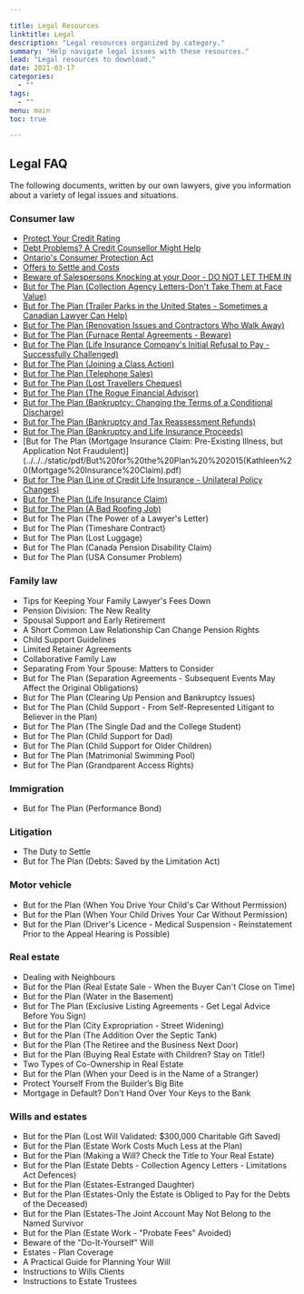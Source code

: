 ```yaml
---

title: Legal Resources
linktitle: Legal
description: "Legal resources organized by category."
summary: "Help navigate legal issues with these resources."
lead: "Legal resources to download."
date: 2021-03-17
categories:
  - ""
tags:
  - ""
menu: main
toc: true

---
```


## Legal FAQ

The following documents, written by our own lawyers, give you information about a variety of legal issues and situations.

### Consumer law
- [Protect Your Credit Rating](/pdf/Protect_your_credit_rating-en.pdf)
- [Debt Problems? A Credit Counsellor Might Help](/pdf/Debt_problems-en.pdf)  
- [Ontario's Consumer Protection Act](/pdf/Ontario_Consumer_Protection_Act-en.pdf)
- [Offers to Settle and Costs](/pdf/Offers%20to%20Settle%20and%20Costs.pdf)  
- [Beware of Salespersons Knocking at your Door - DO NOT LET THEM IN](/pdf/2019%20Paul%20-%20Beware%20the%20Salespersons.pdf)
- [But for The Plan (Collection Agency Letters-Don't Take Them at Face Value)](/pdf/2018%20Jonathon%20-%20Collection%20Agency%20Letters.pdf)
- [But for The Plan (Trailer Parks in the United States - Sometimes a Canadian Lawyer Can Help)](/pdf/BUT%20FOR%20THE%20PLAN,%20Trailer%20Parks%20in%20the%20United%20States.pdf)
- [But for The Plan (Renovation Issues and Contractors Who Walk Away)](/pdf/BUT%20FOR%20THE%20PLAN%202019%20Bill%20-%20Renovation%20Issues.pdf)
- [But for The Plan (Furnace Rental Agreements - Beware)](/pdf/BUT%20FOR%20THE%20PLAN%202018%20Frank%20Furnace%20Rental%20Agreements.pdf)
- [But for The Plan (Life Insurance Company's Initial Refusal to Pay - Successfully Challenged)](/pdf/BUT%20FOR%20THE%20PLAN%202017%20Life%20Insurance%20Co%20Initial%20Refusal%20to%20Pay%20Jonathan.pdf)
- [But for The Plan (Joining a Class Action)](/pdf/But%20for%20the%20Plan%202017%20Jonathon-Joining%20a%20Class%20Action.pdf)
- [But for The Plan (Telephone Sales)](/pdf/But%20for%20the%20Plan%202017%20Jonathon-Telephone%20Sales.pdf)
- [But for The Plan (Lost Travellers Cheques)](/pdf/But%20for%20the%20Plan%202016%20Jonathon%20Lost%20Travellers%20Cheques.pdf)
- [But for The Plan (The Rogue Financial Advisor)](/pdf/But%20for%20the%20Plan%202014%20Archie%20Rogue%20Advisor.pdf)
- [But for The Plan (Bankruptcy: Changing the Terms of a Conditional Discharge)](/pdf/but%20for%20the%20plan%202012%20Ron%20Bankruptcy.pdf)
- [But for The Plan (Bankruptcy and Tax Reassessment Refunds)](../../../static/pdf/but%20for%20the%20plan%202012%20Ron%20Bankruptcy.pdf)
- [But for The Plan (Bankruptcy and Life Insurance Proceeds)](../../../static/pdf/Bankruptcy%20and%20Life%20Insurance.pdf)
- [But for The Plan (Mortgage Insurance Claim: Pre-Existing Illness, but Application Not Fraudulent)](../../../static/pdf/But%20for%20the%20Plan%20%202015(Kathleen%20(Mortgage%20Insurance%20Claim).pdf)
- [But for The Plan (Line of Credit Life Insurance - Unilateral Policy Changes)](../../../static/pdf/But%20for%20the%20Plan%202012%20Kathleen%20Line%20of%20Credit%20Life%20Insurance.pdf)
- [But for The Plan (Life Insurance Claim)](../../../static/pdf/But%20for%20the%20Plan%20June%202007.pdf)
- [But for The Plan (A Bad Roofing Job)](../../../static/pdf/2019%20Frank-Dealing%20With%20Neighbours.pdf)
- But for The Plan (The Power of a Lawyer's Letter)
- But for The Plan (Timeshare Contract)
- But for The Plan (Lost Luggage)
- But for The Plan (Canada Pension Disability Claim)
- But for The Plan (USA Consumer Problem)  

### Family law

- Tips for Keeping Your Family Lawyer's Fees Down
- Pension Division: The New Reality
- Spousal Support and Early Retirement
- A Short Common Law Relationship Can Change Pension Rights
- Child Support Guidelines
- Limited Retainer Agreements
- Collaborative Family Law
- Separating From Your Spouse: Matters to Consider
- But for The Plan (Separation Agreements - Subsequent Events May Affect
the Original Obligations)
- But for The Plan (Clearing Up Pension and Bankruptcy Issues)
- But for The Plan (Child Support - From Self-Represented Litigant to Believer in the Plan)
- But for The Plan (The Single Dad and the College Student)
- But for The Plan (Child Support for Dad)
- But for The Plan (Child Support for Older Children)
- But for The Plan (Matrimonial Swimming Pool)
- But for The Plan (Grandparent Access Rights)

### Immigration

- But for The Plan (Performance Bond)

### Litigation

- The Duty to Settle
- But for The Plan (Debts: Saved by the Limitation Act)

### Motor vehicle

- But for the Plan (When You Drive Your Child's Car Without Permission)
- But for the Plan (When Your Child Drives Your Car Without Permission)
- But for the Plan (Driver's Licence - Medical Suspension - Reinstatement Prior to the Appeal Hearing is Possible)

### Real estate

- Dealing with Neighbours
- But for the Plan (Real Estate Sale - When the Buyer Can't Close on Time)
- But for the Plan (Water in the Basement)
- But for The Plan (Exclusive Listing Agreements - Get Legal Advice Before You Sign)
- But for the Plan (City Expropriation - Street Widening)
- But for the Plan (The Addition Over the Septic Tank)
- But for the Plan (The Retiree and the Business Next Door)
- But for the Plan (Buying Real Estate with Children? Stay on Title!)
- Two Types of Co-Ownership in Real Estate
- But for the Plan (When your Deed is in the Name of a Stranger)
- Protect Yourself From the Builder’s Big Bite
- Mortgage in Default? Don't Hand Over Your Keys to the Bank

### Wills and estates

- But for the Plan (Lost Will Validated: $300,000 Charitable Gift Saved)
- But for the Plan (Estate Work Costs Much Less at the Plan)
- But for the Plan (Making a Will? Check the Title to Your Real Estate)
- But for the Plan (Estate Debts - Collection Agency Letters - Limitations Act Defences)
- But for the Plan (Estates-Estranged Daughter)
- But for the Plan (Estates-Only the Estate is Obliged to Pay for the Debts of the Deceased)
- But for the Plan (Estates-The Joint Account May Not Belong to the Named Survivor
- But for the Plan (Estate Work - "Probate Fees" Avoided)
- Beware of the "Do-It-Yourself" Will
- Estates - Plan Coverage
- A Practical Guide for Planning Your Will
- Instructions to Wills Clients
- Instructions to Estate Trustees